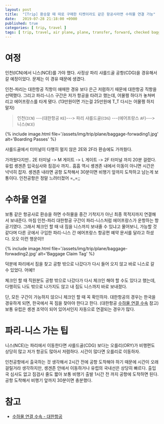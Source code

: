 ```yaml
---
layout: post
title:  "[Trip] 환승할 때 따로 구매한 티켓이라도 같은 항공사라면 수하물 연결 가능"
date:   2019-07-28 21:18:00 +0900
published: true
categories: [ trip, travel ]
tags: [ trip, travel, air plane, plane, transfer, forward, checked baggage, baggage, connection ]
---
```



# 여정

인천(ICN)에서 니스(NCE)를 가야 했다. 사정상 파리 샤를드골 공항(CDG)을 경유해서 갈 예정이었다. 문제는 이 경유 때문에 생겼다.

인천-파리는 대한항공 직항이 애매한 경유 보다 은근 저렴하기 때문에 대한항공 직항을 선택했다. 그리고 파리-니스 구간은 저가 항공을 타려고 했는데, 어물쩡 하다가 놓쳐버리고 에어프랑스를 타게 됐다. (13만원이면 가는걸 25만원에 T_T 다시는 어물쩡 하지 말자)

> 인천(`ICN`) ---(대한항공 `KE`)---> 파리 샤를드골(`CDG`) ---(에어프랑스 `AF`)---> 니스(`NCE`)

{% include image.html file='/assets/img/trip/plane/baggage-forwading1.jpg' alt='Boarding Passes' %}

샤를드골에서 터미널이 다행히 멀지 않은 2E와 2F라 환승에도 가까웠다.

가까웠다지만.. 2E 터미널 -> M 게이트 -> L 게이트 -> 2F 터미널 까지 20분 걸렸다. 유럽 솅겐존 입국심사와 짐검사 까지.. 흠흠 역시 솅겐존 내에서 이동이 아니면 시간은 넉넉히 잡자. 솅겐존 내라면 공항 도착해서 30분이면 비행기 앞까지 도착하고 남는게 보통이다. 인천공항은 정말 느려터졌어 =_=;;


# 수하물 연결

보통 같은 항공사로 환승을 하면 수하물을 중간 기착지가 아닌 최종 목적지까지 연결해서 보내준다. 마침 인천-파리 대한항공 구간이 파리-니스처럼 에어프랑스가 운항하는 항공기였다. 그래서 체크인 할 때 내 짐을 니스까지 보내줄 수 있냐고 물어보니, 가능할 것 같다며 다른 곳에서 구입한 파리-니스 간 에어프랑스 항공편 예약 문서를 달라고 하셨다. 오오 이런 행운이!!

{% include image.html file='/assets/img/trip/plane/baggage-forwading2.jpg' alt='Baggage Claim Tag' %}

덕분에 파리에서 짐을 찾고 공항 밖으로 나갔다가 다시 들어 오지 않고 바로 니스로 갈 수 있었다. 어예!!

체크인 할 때 직원분도 공항 밖으로 나갔다가 다시 체크인 해야 할 수도 있다고 했는데, 다행히도 나도 밖으로 나가지도 않고 내 짐도 니스까지 바로 보내졌다.

단, 모든 구간이 가능하지 않으니 체크인 할 때 꼭 확인하자. 대한항공의 경우는 한국을 경유하게 되면, 한국에서 꼭 짐을 찾아야 한다고 한다. (대한항공 [수하물 연결 수속](https://www.koreanair.com/mobile/korea/ko/traveling/baggage-services/baggage-thru-check-in.html) 참고) 보통 유럽은 솅겐 조약이 되어 있어서인지 자동으로 연결되는 경우가 많다.


# 파리-니스 가는 팁

니스(NCE)는 파리에서 이동한다면 샤를드골(CDG) 보다는 오를리(ORY)가 비행편도 상당히 많고 저가 항공도 많아서 저렴하다. 시간이 많다면 오를리로 이동하자.

인천공항에서 출국하는 것 생각해서 2시간 전에 공항 도착해야 하기 때문에 시간이 오래 걸릴거라 생각하지만, 솅겐존 안에서 이동하거나 유럽의 국내선은 상당히 빠르다. 출입국 심사도 없고 짐검사 줄도 짧아 보통 비행기 출발 1시간 전 까지 공항에 도착하면 된다. 공항 도착해서 비행기 앞까지 30분이면 충분했다.


# 참고

- [수하물 연결 수속 - 대한항공](https://www.koreanair.com/mobile/korea/ko/traveling/baggage-services/baggage-thru-check-in.html)
